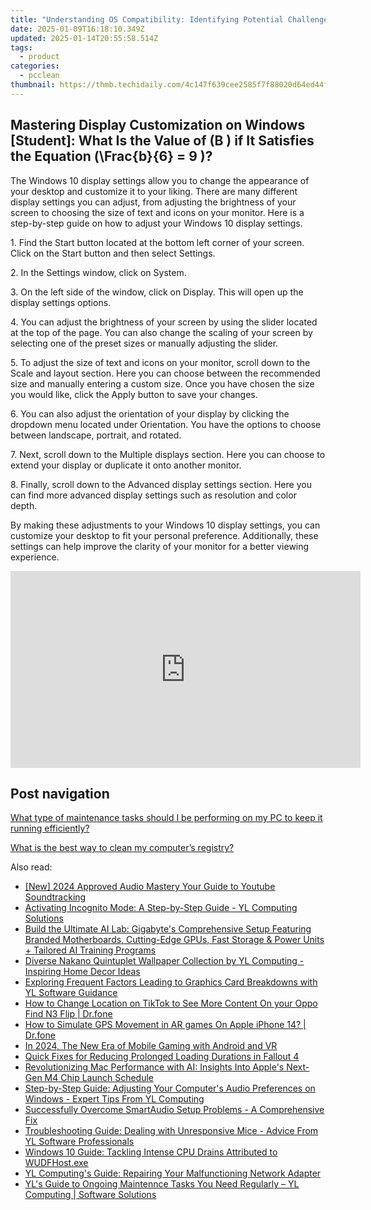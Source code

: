 ```yaml
---
title: "Understanding OS Compatibility: Identifying Potential Challenges in YL Software Integrations"
date: 2025-01-09T16:18:10.349Z
updated: 2025-01-14T20:55:58.514Z
tags:
  - product
categories:
  - pcclean
thumbnail: https://thmb.techidaily.com/4c147f639cee2585f7f88020d64ed44f6ab3d2fb87afeca6ceadabb8d346628a.jpg
---
```


## Mastering Display Customization on Windows [Student]: What Is the Value of \(B \) if It Satisfies the Equation \(\Frac{b}{6} = 9 \)?

The Windows 10 display settings allow you to change the appearance of your desktop and customize it to your liking. There are many different display settings you can adjust, from adjusting the brightness of your screen to choosing the size of text and icons on your monitor. Here is a step-by-step guide on how to adjust your Windows 10 display settings. 

1\. Find the Start button located at the bottom left corner of your screen. Click on the Start button and then select Settings.

2\. In the Settings window, click on System.

3\. On the left side of the window, click on Display. This will open up the display settings options. 

4\. You can adjust the brightness of your screen by using the slider located at the top of the page. You can also change the scaling of your screen by selecting one of the preset sizes or manually adjusting the slider.

5\. To adjust the size of text and icons on your monitor, scroll down to the Scale and layout section. Here you can choose between the recommended size and manually entering a custom size. Once you have chosen the size you would like, click the Apply button to save your changes.

6\. You can also adjust the orientation of your display by clicking the dropdown menu located under Orientation. You have the options to choose between landscape, portrait, and rotated.

7\. Next, scroll down to the Multiple displays section. Here you can choose to extend your display or duplicate it onto another monitor.

8\. Finally, scroll down to the Advanced display settings section. Here you can find more advanced display settings such as resolution and color depth. 

By making these adjustments to your Windows 10 display settings, you can customize your desktop to fit your personal preference. Additionally, these settings can help improve the clarity of your monitor for a better viewing experience.

<!-- affiliate ads begin -->
<iframe width="560" height="315" src="https://www.youtube.com/embed/pGHmqD53gc8?si=ymgHIB6Aa7_MoUUf" title="YouTube video player" frameborder="0" allow="accelerometer; autoplay; clipboard-write; encrypted-media; gyroscope; picture-in-picture; web-share" referrerpolicy="strict-origin-when-cross-origin" allowfullscreen></iframe>
<!-- affiliate ads end -->

## Post navigation

[What type of maintenance tasks should I be performing on my PC to keep it running efficiently?](https://tools.techidaily.com/pcclean/products/)

[What is the best way to clean my computer’s registry?](https://tools.techidaily.com/pcclean/products/)

<ins class="adsbygoogle"
     style="display:block"
     data-ad-format="autorelaxed"
     data-ad-client="ca-pub-7571918770474297"
     data-ad-slot="1223367746"></ins>

<ins class="adsbygoogle"
     style="display:block"
     data-ad-client="ca-pub-7571918770474297"
     data-ad-slot="8358498916"
     data-ad-format="auto"
     data-full-width-responsive="true"></ins>

<span class="atpl-alsoreadstyle">Also read:</span>
<div><ul>
<li><a href="https://youtube-data.techidaily.com/024-approved-audio-mastery-your-guide-to-youtube-soundtracking/"><u>[New] 2024 Approved Audio Mastery Your Guide to Youtube Soundtracking</u></a></li>
<li><a href="https://win-exclusive.techidaily.com/activating-incognito-mode-a-step-by-step-guide-yl-computing-solutions/"><u>Activating Incognito Mode: A Step-by-Step Guide - YL Computing Solutions</u></a></li>
<li><a href="https://extra-information.techidaily.com/build-the-ultimate-ai-lab-gigabytes-comprehensive-setup-featuring-branded-motherboards-cutting-edge-gpus-fast-storage-and-power-units-plus-tailored-ai-train86/"><u>Build the Ultimate AI Lab: Gigabyte's Comprehensive Setup Featuring Branded Motherboards, Cutting-Edge GPUs, Fast Storage & Power Units + Tailored AI Training Programs</u></a></li>
<li><a href="https://win-exclusive.techidaily.com/diverse-nakano-quintuplet-wallpaper-collection-by-yl-computing-inspiring-home-decor-ideas/"><u>Diverse Nakano Quintuplet Wallpaper Collection by YL Computing - Inspiring Home Decor Ideas</u></a></li>
<li><a href="https://win-exclusive.techidaily.com/exploring-frequent-factors-leading-to-graphics-card-breakdowns-with-yl-software-guidance/"><u>Exploring Frequent Factors Leading to Graphics Card Breakdowns with YL Software Guidance</u></a></li>
<li><a href="https://location-social.techidaily.com/how-to-change-location-on-tiktok-to-see-more-content-on-your-oppo-find-n3-flip-drfone-by-drfone-virtual-android/"><u>How to Change Location on TikTok to See More Content On your Oppo Find N3 Flip | Dr.fone</u></a></li>
<li><a href="https://fake-location.techidaily.com/how-to-simulate-gps-movement-in-ar-games-on-apple-iphone-14-drfone-by-drfone-virtual-ios/"><u>How to Simulate GPS Movement in AR games On Apple iPhone 14? | Dr.fone</u></a></li>
<li><a href="https://some-guidance.techidaily.com/in-2024-the-new-era-of-mobile-gaming-with-android-and-vr/"><u>In 2024, The New Era of Mobile Gaming with Android and VR</u></a></li>
<li><a href="https://win-able.techidaily.com/quick-fixes-for-reducing-prolonged-loading-durations-in-fallout-4/"><u>Quick Fixes for Reducing Prolonged Loading Durations in Fallout 4</u></a></li>
<li><a href="https://hardware-help.techidaily.com/revolutionizing-mac-performance-with-ai-insights-into-apples-next-gen-m4-chip-launch-schedule/"><u>Revolutionizing Mac Performance with AI: Insights Into Apple's Next-Gen M4 Chip Launch Schedule</u></a></li>
<li><a href="https://win-exclusive.techidaily.com/step-by-step-guide-adjusting-your-computers-audio-preferences-on-windows-expert-tips-from-yl-computing/"><u>Step-by-Step Guide: Adjusting Your Computer's Audio Preferences on Windows - Expert Tips From YL Computing</u></a></li>
<li><a href="https://win-howtos.techidaily.com/successfully-overcome-smartaudio-setup-problems-a-comprehensive-fix/"><u>Successfully Overcome SmartAudio Setup Problems - A Comprehensive Fix</u></a></li>
<li><a href="https://win-exclusive.techidaily.com/troubleshooting-guide-dealing-with-unresponsive-mice-advice-from-yl-software-professionals/"><u>Troubleshooting Guide: Dealing with Unresponsive Mice - Advice From YL Software Professionals</u></a></li>
<li><a href="https://common-error.techidaily.com/windows-10-guide-tackling-intense-cpu-drains-attributed-to-wudfhostexe/"><u>Windows 10 Guide: Tackling Intense CPU Drains Attributed to WUDFHost.exe</u></a></li>
<li><a href="https://win-exclusive.techidaily.com/yl-computings-guide-repairing-your-malfunctioning-network-adapter/"><u>YL Computing's Guide: Repairing Your Malfunctioning Network Adapter</u></a></li>
<li><a href="https://win-exclusive.techidaily.com/yls-guide-to-ongoing-maintennce-tasks-you-need-regularly-yl-computing-software-solutions/"><u>YL's Guide to Ongoing Maintennce Tasks You Need Regularly – YL Computing | Software Solutions</u></a></li>
</ul></div>

